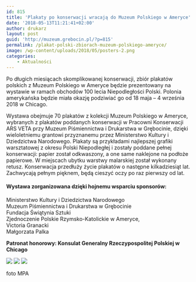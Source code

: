 ```yaml
---
id: 815
title: 'Plakaty po konserwacji wracają do Muzeum Polskiego w Ameryce'
date: '2018-05-13T11:21:41+02:00'
author: drukarz
layout: post
guid: 'http://muzeum.grebocin.pl/?p=815'
permalink: /plakat-polski-zbiorach-muzeum-polskiego-ameryce/
image: /wp-content/uploads/2018/05/posters-2.png
categories:
    - Aktualności
---
```


Po długich miesiącach skomplikowanej konserwacji, zbiór plakatów polskich z Muzeum Polskiego w Ameryce będzie prezentowany na wystawie w ramach obchodów 100 lecia Niepodległości Polski. Polonia amerykańska będzie miała okazję podziwiać go od 18 maja – 4 września 2018 w Chicago.

Wystawa obejmuje 70 plakatów z kolekcji Muzeum Polskiego w Ameryce, wybranych z plakatów poddanych konserwacji w Pracowni Konserwacji ARS VETA przy Muzeum Piśmiennictwa i Drukarstwa w Grębocinie, dzięki wieloletniemu grantowi przyznanemu przez Ministerstwo Kultury i Dziedzictwa Narodowego. Plakaty są przykładami najlepszej grafiki warsztatowej z okresu Polski Niepodległej i zostały poddane pełnej konserwacji: papier został odkwaszony, a one same naklejone na podłoże papierowe. W miejscach ubytku warstwy malarskiej został wykonany retusz. Konserwacja przedłuży życie plakatów o następne kilkadziesiąt lat. Zachwycają pełnym pięknem, będą cieszyć oczy po raz pierwszy od lat.

#### Wystawa zorganizowana dzięki hojnemu wsparciu sponsorów:

Ministerstwo Kultury i Dziedzictwa Narodowego  
Muzeum Piśmiennictwa i Drukarstwa w Grębocinie  
Fundacja Świątynia Sztuki  
Zjednoczenie Polskie Rzymsko-Katolickie w Ameryce,  
Victoria Granacki  
Małgorzata Palka

**Patronat honorowy: Konsulat Generalny Rzeczypospolitej Polskiej w Chicago**

![](http://muzeum.grebocin.pl/wp-content/uploads/2018/05/plakaty-01-300x179.jpg) ![](http://muzeum.grebocin.pl/wp-content/uploads/2018/05/plakaty-02-300x201.jpg) ![](http://muzeum.grebocin.pl/wp-content/uploads/2018/05/plakaty-03-300x200.jpg)

foto MPA
